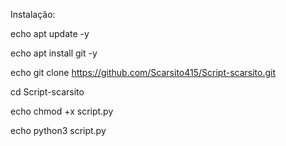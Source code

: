 Instalação: 

echo 
apt update -y

echo 
apt install git -y

echo 
git clone https://github.com/Scarsito415/Script-scarsito.git

cd Script-scarsito

echo 
chmod +x script.py

echo 
python3 script.py
